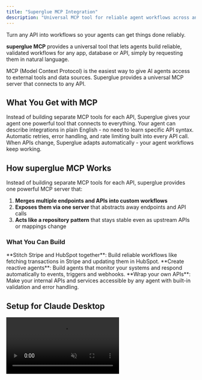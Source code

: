 ```yaml
---
title: "Superglue MCP Integration"
description: "Universal MCP tool for reliable agent workflows across any API"
---
```


Turn any API into workflows so your agents can get things done reliably.

**superglue MCP** provides a universal tool that lets agents build reliable, validated workflows for any app, database or API, simply by requesting them in natural language.

<Info>
MCP (Model Context Protocol) is the easiest way to give AI agents access to external tools and data sources. Superglue provides a universal MCP server that connects to any API.
</Info>

## What You Get with MCP

<CardGroup cols={2}>
  <Card title="One Tool, Any API" icon="universal-access">
    Instead of building separate MCP tools for each API, Superglue gives your agent one powerful tool that connects to everything.
  </Card>
  <Card title="Natural Language" icon="comment">
    Your agent can describe integrations in plain English - no need to learn specific API syntax.
  </Card>
  <Card title="Built-in Reliability" icon="shield">
    Automatic retries, error handling, and rate limiting built into every API call.
  </Card>
  <Card title="Self-Healing" icon="heart">
    When APIs change, Superglue adapts automatically - your agent workflows keep working.
  </Card>
</CardGroup>

## How superglue MCP Works

Instead of building separate MCP tools for each API, superglue provides one powerful MCP server that:

1. **Merges multiple endpoints and APIs into custom workflows** 
2. **Exposes them via one server** that abstracts away endpoints and API calls
3. **Acts like a repository pattern** that stays stable even as upstream APIs or mappings change

### What You Can Build

<CardGroup cols={3}>
  <Card title="Cross-API Workflows" icon="workflow">
    **Stitch Stripe and HubSpot together**: Build reliable workflows like fetching transactions in Stripe and updating them in HubSpot.
  </Card>
  
  <Card title="Ambient Agents" icon="robot">
    **Create reactive agents**: Build agents that monitor your systems and respond automatically to events, triggers and webhooks.
  </Card>
  
  <Card title="Internal API Access" icon="code">
    **Wrap your own APIs**: Make your internal APIs and services accessible by any agent with built-in validation and error handling.
  </Card>
</CardGroup>

## Setup for Claude Desktop

<video autoPlay muted loop playsInline className="w-full aspect-video" src="https://superglue.cloud/files/mcp.mp4" />

<Steps>
  <Step title="Get Your API Key">
    Get your API key from [app.superglue.cloud](https://app.superglue.cloud) or use your self-hosted instance.
  </Step>
  
  <Step title="Configure Claude Desktop">
    Add to your Claude Desktop MCP settings (`~/Library/Application Support/Claude/claude_desktop_config.json`):

    ```json
    {
      "mcpServers": {
        "superglue": {
          "command": "npx",
          "args": [
            "mcp-remote",
            "https://mcp.superglue.ai",
            "--header",
            "Authorization:${AUTH_HEADER}"
          ],
          "env": {
            "AUTH_HEADER": "Bearer YOUR_SUPERGLUE_API_KEY"
          }
        }
      }
    }
    ```

    <Tip>
      **Self-hosting?** Replace `https://mcp.superglue.ai` with `http://<your-superglue-host>:<port>/mcp` (e.g., `http://localhost:3000/mcp`)
    </Tip>
    
    <Warning>
      The `AUTH_HEADER` format is used because Cursor/Claude Desktop doesn't allow spaces in the args array, but does allow them in environment variables.
    </Warning>
  </Step>
  
  <Step title="Restart Claude Desktop">
    Close and reopen Claude Desktop. You should see "Superglue" connected in the MCP status.
  </Step>
</Steps>

## Available MCP Tools

The Superglue MCP server provides these tools to your agent:

<AccordionGroup>
  <Accordion title="superglue_find_integrations" icon="search">
    **Purpose:** Discover available integrations for your task
    
    **Usage:** 
    > "Find integrations for social media posting"
    
    **What it does:** Returns available integrations like Twitter, LinkedIn, Facebook with their capability descriptions.
  </Accordion>
  
  <Accordion title="superglue_build_and_run_workflow" icon="play">
    **Purpose:** Build and execute workflows in natural language
    
    **Usage:**
    > "Get my latest Stripe transactions and create a summary report"
    
    **What it does:** Creates the workflow, handles authentication, executes API calls, and returns formatted results.
  </Accordion>
  
  <Accordion title="superglue_save_workflow" icon="save">
    **Purpose:** Save successful workflows for reuse
    
    **Usage:**
    > "Save this workflow as 'daily-stripe-report'"
    
    **What it does:** Persists the workflow for future execution with the same reliability.
  </Accordion>
  
  <Accordion title="superglue_execute_workflow" icon="refresh">
    **Purpose:** Run previously saved workflows
    
    **Usage:**
    > "Run the daily-stripe-report workflow"
    
    **What it does:** Executes the saved workflow with current data.
  </Accordion>
  
  <Accordion title="superglue_create_integration" icon="plus">
    **Purpose:** Add new integrations on-the-fly
    
    **Usage:**
    > "Connect to my company's internal API at api.company.com"
    
    **What it does:** Adds new API integrations with credentials and documentation.
  </Accordion>
</AccordionGroup>

## Agent Framework Integration

### LangChain

You can use Superglue with LangChain agents that support MCP:

```python
from langchain_community.tools import MCPTool
from langchain.agents import initialize_agent

# Initialize MCP connection to Superglue
superglue_tools = MCPTool.from_server(
    server_command=["npx", "mcp-remote", "https://mcp.superglue.ai", "--header", "Authorization:Bearer YOUR_API_KEY"]
)

# Add to your agent
agent = initialize_agent(
    tools=[superglue_tools],
    llm=your_llm,
    agent_type="conversational-react-description"
)
```

### CrewAI

```python
from crewai import Agent, Task, Crew
from crewai_tools import MCPTool

# Create Superglue tool
superglue = MCPTool(
    server_command=["npx", "mcp-remote", "https://mcp.superglue.ai", "--header", "Authorization:Bearer YOUR_API_KEY"]
)

# Add to your agent
data_agent = Agent(
    role="Data Integration Specialist",
    tools=[superglue],
    goal="Integrate and orchestrate data from multiple APIs"
)
```

### Cursor / Windsurf / Claude Code

For coding assistants, use the same configuration in your MCP settings:

```json
{
  "mcpServers": {
    "superglue": {
      "command": "npx",
      "args": [
        "mcp-remote",
        "https://mcp.superglue.ai",
        "--header",
        "Authorization:${AUTH_HEADER}"
      ],
      "env": {
        "AUTH_HEADER": "Bearer YOUR_SUPERGLUE_API_KEY"
      }
    }
  }
}
```

## Example Agent Conversations

<video autoPlay muted loop playsInline className="w-full aspect-video" src="https://superglue.cloud/files/mcp-short.mp4" />

<Tabs>
  <Tab title="Data Analysis">
    **Human:** "Analyze my business performance across Stripe, HubSpot, and Google Analytics"
    
    **Agent:** "I'll help you analyze your business performance across those platforms. Let me gather the data from each source and create a comprehensive analysis.
    
    First, let me find the available integrations..."
    
    *[Agent uses superglue_find_integrations]*
    
    "Great! I can see you have Stripe, HubSpot, and Google Analytics connected. Now I'll build a workflow to gather data from all three sources..."
    
    *[Agent uses superglue_build_and_run_workflow]*
    
    "Here's your business performance analysis: [detailed results with revenue trends, lead conversion, traffic patterns]"
  </Tab>
  
  <Tab title="Multi-Step Workflow">
    **Human:** "When someone subscribes to my Stripe plan, add them to HubSpot and send a Slack notification"
    
    **Agent:** "I'll create an automated workflow that triggers when someone subscribes. Let me build this integration...
    
    *[Agent uses superglue_build_and_run_workflow with webhook setup]*
    
    This workflow will:
    1. Monitor Stripe for new subscriptions
    2. Automatically add new subscribers to HubSpot as contacts
    3. Send a formatted Slack notification to your team
    
    Would you like me to save this workflow for ongoing use?"
  </Tab>
  
  <Tab title="Custom Integration">
    **Human:** "Connect to my company's internal inventory API and get current stock levels"
    
    **Agent:** "I'll need to add your internal API as a new integration first. Let me set that up...
    
    *[Agent uses superglue_create_integration]*
    
    I've added your inventory API. What authentication does it require? API key, OAuth, or something else?"
    
    **Human:** "It uses an API key in the Authorization header"
    
    **Agent:** "Perfect! Now let me fetch your current stock levels...
    
    *[Agent uses superglue_build_and_run_workflow]*
    
    Here are your current stock levels: [formatted inventory data]"
  </Tab>
</Tabs>

## Best Practices

<CardGroup cols={2}>
  <Card title="Be Specific" icon="target">
    **Good:** "Get Stripe customers created in the last 7 days with email and subscription status"
    
    **Better:** "Get active Stripe customers created in the last 7 days, include email, name, subscription status, and MRR"
  </Card>
  
  <Card title="Use Response Schemas" icon="code">
    When building workflows, specify the output format:
    
    ```json
    {
      "type": "object",  
      "properties": {
        "customers": {
          "type": "array",
          "items": {
            "type": "object",
            "properties": {
              "email": {"type": "string"},
              "mrr": {"type": "number"}
            }
          }
        }
      }
    }
    ```
  </Card>
  
  <Card title="Handle Errors Gracefully" icon="shield">
    Superglue automatically handles most errors, but help your agent understand what went wrong:
    
    > "If the API is rate limited, wait and try again. If credentials are invalid, ask me to update them."
  </Card>
  
  <Card title="Save Successful Workflows" icon="save">
    When a workflow works well, save it for reuse:
    
    > "This worked perfectly! Save it as 'weekly-revenue-report' so I can run it regularly."
  </Card>
</CardGroup>

## Authentication & Session Management

The Superglue MCP server uses key-based authentication and session management:

- **Authentication**: All requests require a valid Superglue API key in the Authorization header
- **Sessions**: MCP interactions are session-based to maintain context across requests
- **Session ID**: The server generates a UUID for each session, maintained via the `mcp-session-id` header

## Troubleshooting

<AccordionGroup>
  <Accordion title="MCP Server Not Connecting" icon="exclamation-triangle">
    **Symptoms:** Claude says "Superglue not available" or MCP status shows disconnected
    
    **Solutions:**
    1. Verify `mcp-remote` is available: `npx mcp-remote --version`
    2. Check your API key is correct in the `AUTH_HEADER` environment variable
    3. Test the endpoint: `curl -H "Authorization: Bearer YOUR_API_KEY" https://mcp.superglue.ai`
    4. Restart Claude Desktop completely
    5. Check the logs: `tail -f ~/Library/Logs/Claude/mcp-*.log`
  </Accordion>
  
  <Accordion title="Workflow Building Fails" icon="exclamation-triangle">
    **Symptoms:** Agent says it can't understand the integration or API calls fail
    
    **Solutions:**
    1. Be more specific about what data you want
    2. Check if the integration exists: ask agent to "find integrations for [service]"
    3. Verify your credentials are still valid in the Superglue dashboard
    4. Try breaking complex requests into smaller steps
  </Accordion>
  
  <Accordion title="Authentication Issues" icon="key">
    **Symptoms:** API calls return 401 or 403 errors
    
    **Solutions:**
    1. Verify your Superglue API key is valid and not expired
    2. Update credentials in the Superglue dashboard at [app.superglue.cloud](https://app.superglue.cloud)
    3. Check if integration API keys have expired or been revoked
    4. Verify the integration has the right permissions/scopes
    5. Test credentials directly with the API provider
  </Accordion>
</AccordionGroup>

## Next Steps

<CardGroup cols={2}>
  <Card title="MCP Tools Reference" href="/mcp/mcp-tools" icon="tools">
    Complete reference of all available MCP tools and parameters
  </Card>
  <Card title="SDK Integration" href="/agent-builders/sdk-integration" icon="code">
    Build custom AI applications with full programmatic control
  </Card>
  <Card title="Credential Management" href="/agent-builders/credential-management" icon="key">
    Learn about secure credential storage and runtime credential passing
  </Card>
  <Card title="Example Workflows" href="/guides/hubspot" icon="workflow">
    See real examples of agent workflows with popular integrations
  </Card>
</CardGroup>